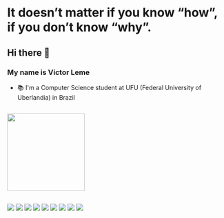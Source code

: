 # It doesn’t matter if you know “how”, if you don’t know “why”.

## Hi there 👋
### My name is Victor Leme
- 📚 I'm a Computer Science student at UFU (Federal University of Uberlandia) in Brazil
  
  ##
 
<div>
  <a href="https://github.com/VictorLemeFernandes">
  <img height="180em" src="https://github-readme-stats.vercel.app/api/top-langs/?username=VictorLemeFernandes&layout=compact&langs_count=7&theme=dracula"/>
</div>
    
  ##
 
<a href="https://www.linkedin.com/in/victor-leme-fernandes-2759571b8/" target="_blank"><img src="https://img.shields.io/badge/-LinkedIn-%230077B5?style=for-the-badge&logo=linkedin&logoColor=white" target="_blank"></a>
<img src="https://img.shields.io/badge/mysql-%2300f.svg?style=for-the-badge&logo=mysql&logoColor=white" target="_blank">
<img src="https://img.shields.io/badge/Insomnia-black?style=for-the-badge&logo=insomnia&logoColor=5849BE" target="_blank">
<img src="https://img.shields.io/badge/spring-%236DB33F.svg?style=for-the-badge&logo=spring&logoColor=white" target="_blank">
<img src="https://img.shields.io/badge/Flutter-%2302569B.svg?style=for-the-badge&logo=Flutter&logoColor=white" target="_blank">
<img src="https://img.shields.io/badge/java-%23ED8B00.svg?style=for-the-badge&logo=openjdk&logoColor=white" target="_blank">
<img src="https://img.shields.io/badge/python-3670A0?style=for-the-badge&logo=python&logoColor=ffdd54" target="_blank">
<img src="https://img.shields.io/badge/Ubuntu-E95420?style=for-the-badge&logo=ubuntu&logoColor=white" target="_blank">
<img src="https://img.shields.io/badge/Windows-0078D6?style=for-the-badge&logo=windows&logoColor=white" target="_blank">
